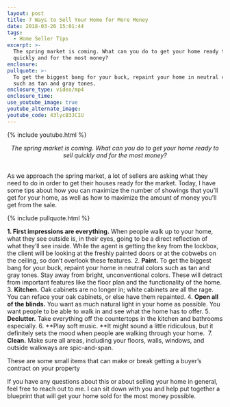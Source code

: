 ```yaml
---
layout: post
title: 7 Ways to Sell Your Home for More Money
date: 2018-03-26 15:01:44
tags:
  - Home Seller Tips
excerpt: >-
  The spring market is coming. What can you do to get your home ready to sell
  quickly and for the most money?
enclosure:
pullquote: >-
  To get the biggest bang for your buck, repaint your home in neutral colors
  such as tan and gray tones.
enclosure_type: video/mp4
enclosure_time:
use_youtube_image: true
youtube_alternate_image:
youtube_code: 43lycB3JCIU
---
```


{% include youtube.html %}

<center><em>The spring market is coming. What can you do to get your home ready to sell quickly and for the most money?</em></center>

<center>&nbsp;</center>

As we approach the spring market, a lot of sellers are asking what they need to do in order to get their houses ready for the market. Today, I have some tips about how you can maximize the number of showings that you’ll get for your home, as well as how to maximize the amount of money you’ll get from the sale.

{% include pullquote.html %}

**1. First impressions are everything.** When people walk up to your home, what they see outside is, in their eyes, going to be a direct reflection of what they’ll see inside. While the agent is getting the key from the lockbox, the client will be looking at the freshly painted doors or at the cobwebs on the ceiling, so don’t overlook these features.
2. **Paint.** To get the biggest bang for your buck, repaint your home in neutral colors such as tan and gray tones. Stay away from bright, unconventional colors. These will detract from important features like the floor plan and the functionality of the home.
3. **Kitchen.** Oak cabinets are no longer in; white cabinets are all the rage. You can reface your oak cabinets, or else have them repainted.
4. **Open all of the blinds.** You want as much natural light in your home as possible. You want people to be able to walk in and see what the home has to offer.
5. **Declutter.** Take everything off the countertops in the kitchen and bathrooms especially.
6. **Play soft music.&nbsp;**It might sound a little ridiculous, but it definitely sets the mood when people are walking through your home.&nbsp;
7. **Clean.** Make sure all areas, including your floors, walls, windows, and outside walkways are spic-and-span.

These are some small items that can make or break getting a buyer’s contract on your property&nbsp;

If you have any questions about this or about selling your home in general, feel free to reach out to me. I can sit down with you and help put together a blueprint that will get your home sold for the most money possible.<br>&nbsp;